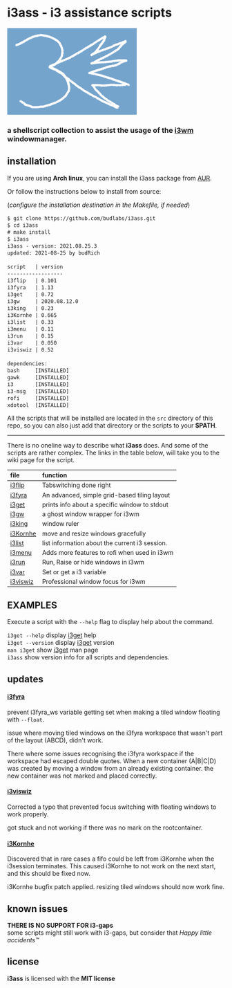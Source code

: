 # i3ass - i3 assistance scripts 


![logo](https://github.com/i3ass-dev/i3ass/blob/dev/assets/i3ass-first-logo2021-05-26-300x200.png?raw=true)  

### a shellscript collection to assist the usage of the [i3wm] windowmanager.


## installation

If you are using **Arch linux**, you can install the i3ass
package from [AUR].  

Or follow the instructions below to install from source:  

(*configure the installation destination in the Makefile,
if needed*)

``` text
$ git clone https://github.com/budlabs/i3ass.git
$ cd i3ass
# make install
$ i3ass
i3ass - version: 2021.08.25.3
updated: 2021-08-25 by budRich

script   | version
------------------
i3flip   | 0.101
i3fyra   | 1.13
i3get    | 0.72
i3gw     | 2020.08.12.0
i3king   | 0.23
i3Kornhe | 0.665
i3list   | 0.33
i3menu   | 0.11
i3run    | 0.15
i3var    | 0.050
i3viswiz | 0.52

dependencies:
bash     [INSTALLED]
gawk     [INSTALLED]
i3       [INSTALLED]
i3-msg   [INSTALLED]
rofi     [INSTALLED]
xdotool  [INSTALLED]
```


All the scripts that will be installed are located in the
`src` directory of this repo, so you can also just add that
directory or the scripts to your **$PATH**.  

---

There is no oneline way to describe what **i3ass** does.
And some of the scripts are rather complex. The links in the
table below, will take you to the wiki page for the script.


|**file**  |     **function**          |
|:---------|:--------------------------|
|[i3flip] | Tabswitching done right
|[i3fyra] | An advanced, simple grid-based tiling layout
|[i3get] | prints info about a specific window to stdout
|[i3gw] | a ghost window wrapper for i3wm
|[i3king] | window ruler
|[i3Kornhe] | move and resize windows gracefully
|[i3list] | list information about the current i3 session.
|[i3menu] | Adds more features to rofi when used in i3wm
|[i3run] | Run, Raise or hide windows in i3wm
|[i3var] | Set or get a i3 variable
|[i3viswiz] | Professional window focus for i3wm

EXAMPLES
--------

Execute a script with the `--help` flag to display help
about the command.

`i3get --help` display [i3get] help  
`i3get --version` display [i3get] version  
`man i3get` show [i3get] man page  
`i3ass` show version info for all scripts and dependencies.

## updates

#### [i3fyra]

prevent i3fyra_ws variable getting set when making a tiled
window floating with `--float`.

issue where moving tiled windows on the i3fyra workspace
that wasn't part of the layout (ABCD), didn't work.

There where some issues recognising the i3fyra workspace if
the workspace had escaped double quotes. When a new
container (A|B|C|D) was created by moving a window from an
already existing container. the new container was not marked
and placed correctly.

#### [i3viswiz]


Corrected a typo that prevented focus switching with
floating windows to work properly.

got stuck and not working if there was no mark on the
rootcontainer.

#### [i3Kornhe]


Discovered that in rare cases a fifo could be left from
i3Kornhe when the i3session terminates. This caused i3Kornhe
to not work on the next start, and this should be fixed now.

i3Kornhe bugfix patch applied. resizing tiled windows
should now work fine.



## known issues

**THERE IS NO SUPPORT FOR i3-gaps**  
some scripts might still work with i3-gaps, but consider that *Happy little accidents™*

[wiki]: https://github.com/budlabs/i3ass/wiki
[Makefile]: https://github.com/budRich/i3ass/blob/master/Makefile
[install.sh]: https://github.com/budRich/i3ass/blob/master/install.sh
[i3add]: https://github.com/budRich/scripts/i3add/
[AUR]: https://aur.archlinux.org/packages/i3ass/
[i3]: https://i3wm.org/
[i3wm]: https://i3wm.org/
[bashbud]: https://github.com/budlabs/bashbud
[i3flip]: https://github.com/budlabs/i3ass/wiki/i3flip
[i3fyra]: https://github.com/budlabs/i3ass/wiki/i3fyra
[i3get]: https://github.com/budlabs/i3ass/wiki/i3get
[i3gw]: https://github.com/budlabs/i3ass/wiki/i3gw
[i3Kornhe]: https://github.com/budlabs/i3ass/wiki/i3Kornhe
[i3list]: https://github.com/budlabs/i3ass/wiki/i3list
[i3var]: https://github.com/budlabs/i3ass/wiki/i3var
[i3run]: https://github.com/budlabs/i3ass/wiki/i3run
[i3menu]: https://github.com/budlabs/i3ass/wiki/i3menu
[i3viswiz]: https://github.com/budlabs/i3ass/wiki/i3viswiz
[i3king]: https://github.com/budlabs/i3ass/wiki/i3king



## license

**i3ass** is licensed with the **MIT license**


